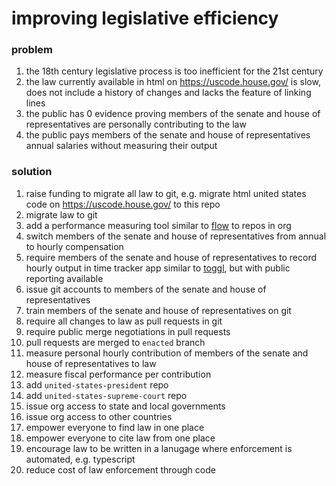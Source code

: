 # improving legislative efficiency

### problem

1. the 18th century legislative process is too inefficient for the 21st century
1. the law currently available in html on https://uscode.house.gov/ is slow, does not include a history of changes and lacks the feature of linking lines
1. the public has 0 evidence proving members of the senate and house of representatives are personally contributing to the law
1. the public pays members of the senate and house of representatives annual salaries without measuring their output

### solution

1. raise funding to migrate all law to git, e.g. migrate html united states code on https://uscode.house.gov/ to this repo
1. migrate law to git
1. add a performance measuring tool similar to [flow](https://www.pluralsight.com/product/flow) to repos in org
1. switch members of the senate and house of representatives from annual to hourly compensation
1. require members of the senate and house of representatives to record hourly output in time tracker app similar to [toggl](https://toggl.com/), but with public reporting available
1. issue git accounts to members of the senate and house of representatives
1. train members of the senate and house of representatives on git
1. require all changes to law as pull requests in git
1. require public merge negotiations in pull requests
1. pull requests are merged to `enacted` branch
1. measure personal hourly contribution of members of the senate and house of representatives to law
1. measure fiscal performance per contribution
1. add `united-states-president` repo
1. add `united-states-supreme-court` repo
1. issue org access to state and local governments
1. issue org access to other countries
1. empower everyone to find law in one place
1. empower everyone to cite law from one place
1. encourage law to be written in a lanugage where enforcement is automated, e.g. typescript
1. reduce cost of law enforcement through code
